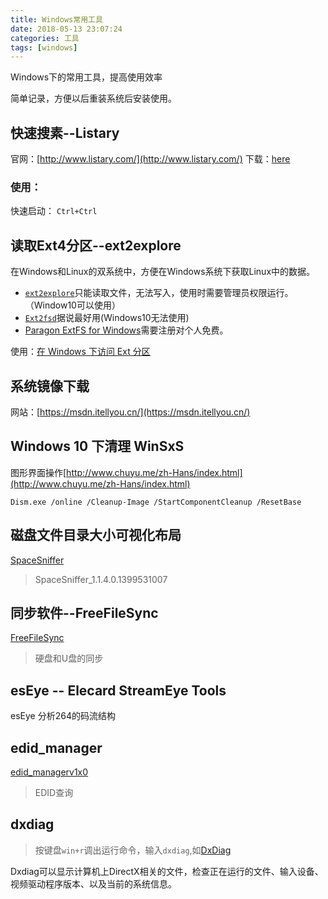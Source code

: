 ```yaml
---
title: Windows常用工具
date: 2018-05-13 23:07:24
categories: 工具
tags: [windows]
---
```



Windows下的常用工具，提高使用效率

简单记录，方便以后重装系统后安装使用。

<!--more-->

## 快速搜素--Listary

官网：[http://www.listary.com/](http://www.listary.com/)
下载：[here](http://www.listary.com/download/Listary.exe?version=5.00.2843)

### 使用：

快速启动： `Ctrl+Ctrl`

## 读取Ext4分区--ext2explore

在Windows和Linux的双系统中，方便在Windows系统下获取Linux中的数据。

* [`ext2explore`](https://netix.dl.sourceforge.net/project/ext2read/Ext2read%20Version%202.2%20%28Latest%29/ext2explore-2.2.71.zip)只能读取文件，无法写入，使用时需要管理员权限运行。（Window10可以使用）
* [`Ext2fsd`](https://excellmedia.dl.sourceforge.net/project/ext2fsd/Ext2fsd/0.69/Ext2Fsd-0.69.exe)据说最好用(Windows10无法使用)
* [Paragon ExtFS for Windows](https://www.paragon-software.com/home/linuxfs-windows/)需要注册对个人免费。

使用：[在 Windows 下访问 Ext 分区](https://roov.org/2014/06/windows-ext/)

## 系统镜像下载

网站：[https://msdn.itellyou.cn/](https://msdn.itellyou.cn/)

## Windows 10 下清理 WinSxS

图形界面操作[http://www.chuyu.me/zh-Hans/index.html](http://www.chuyu.me/zh-Hans/index.html)

```
Dism.exe /online /Cleanup-Image /StartComponentCleanup /ResetBase
```
## 磁盘文件目录大小可视化布局

[SpaceSniffer](http://www.uderzo.it/main_products/space_sniffer/)
> SpaceSniffer_1.1.4.0.1399531007

## 同步软件--FreeFileSync

[FreeFileSync](https://freefilesync.org/download.php)
> 硬盘和U盘的同步

## esEye -- Elecard StreamEye Tools

esEye 分析264的码流结构

## edid_manager

[edid_managerv1x0](https://pan.baidu.com/s/1BPgXadM9Mnwwio1PU4jiPQ)
> EDID查询

## dxdiag

>按键盘`win+r`调出运行命令，输入`dxdiag`,如[DxDiag](src/DxDiag.txt)

Dxdiag可以显示计算机上DirectX相关的文件，检查正在运行的文件、输入设备、视频驱动程序版本、以及当前的系统信息。
